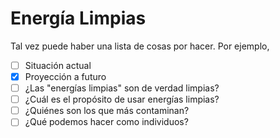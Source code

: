 # Energía Limpias
Tal vez puede haber una lista de cosas por hacer. Por ejemplo,

- [ ] Situación actual
- [x] Proyección a futuro
- [ ] ¿Las "energías limpias" son de verdad limpias?
- [ ] ¿Cuál es el propósito de usar energías limpias?
- [ ] ¿Quiénes son los que más contaminan?
- [ ] ¿Qué podemos hacer como individuos?
